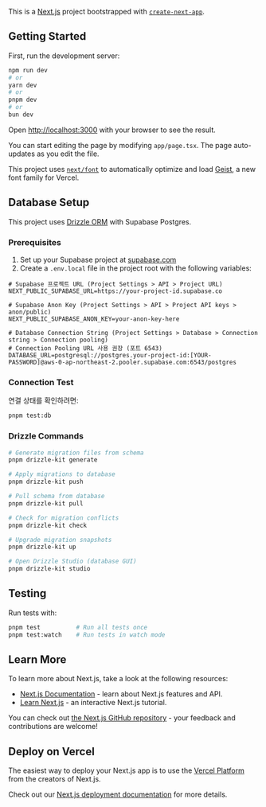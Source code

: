 This is a [Next.js](https://nextjs.org) project bootstrapped with [`create-next-app`](https://nextjs.org/docs/app/api-reference/cli/create-next-app).

## Getting Started

First, run the development server:

```bash
npm run dev
# or
yarn dev
# or
pnpm dev
# or
bun dev
```

Open [http://localhost:3000](http://localhost:3000) with your browser to see the result.

You can start editing the page by modifying `app/page.tsx`. The page auto-updates as you edit the file.

This project uses [`next/font`](https://nextjs.org/docs/app/building-your-application/optimizing/fonts) to automatically optimize and load [Geist](https://vercel.com/font), a new font family for Vercel.

## Database Setup

This project uses [Drizzle ORM](https://orm.drizzle.team/) with Supabase Postgres.

### Prerequisites

1. Set up your Supabase project at [supabase.com](https://supabase.com)
2. Create a `.env.local` file in the project root with the following variables:

```env
# Supabase 프로젝트 URL (Project Settings > API > Project URL)
NEXT_PUBLIC_SUPABASE_URL=https://your-project-id.supabase.co

# Supabase Anon Key (Project Settings > API > Project API keys > anon/public)
NEXT_PUBLIC_SUPABASE_ANON_KEY=your-anon-key-here

# Database Connection String (Project Settings > Database > Connection string > Connection pooling)
# Connection Pooling URL 사용 권장 (포트 6543)
DATABASE_URL=postgresql://postgres.your-project-id:[YOUR-PASSWORD]@aws-0-ap-northeast-2.pooler.supabase.com:6543/postgres
```

### Connection Test

연결 상태를 확인하려면:

```bash
pnpm test:db
```

### Drizzle Commands

```bash
# Generate migration files from schema
pnpm drizzle-kit generate

# Apply migrations to database
pnpm drizzle-kit push

# Pull schema from database
pnpm drizzle-kit pull

# Check for migration conflicts
pnpm drizzle-kit check

# Upgrade migration snapshots
pnpm drizzle-kit up

# Open Drizzle Studio (database GUI)
pnpm drizzle-kit studio
```

## Testing

Run tests with:

```bash
pnpm test          # Run all tests once
pnpm test:watch    # Run tests in watch mode
```

## Learn More

To learn more about Next.js, take a look at the following resources:

- [Next.js Documentation](https://nextjs.org/docs) - learn about Next.js features and API.
- [Learn Next.js](https://nextjs.org/learn) - an interactive Next.js tutorial.

You can check out [the Next.js GitHub repository](https://github.com/vercel/next.js) - your feedback and contributions are welcome!

## Deploy on Vercel

The easiest way to deploy your Next.js app is to use the [Vercel Platform](https://vercel.com/new?utm_medium=default-template&filter=next.js&utm_source=create-next-app&utm_campaign=create-next-app-readme) from the creators of Next.js.

Check out our [Next.js deployment documentation](https://nextjs.org/docs/app/building-your-application/deploying) for more details.
